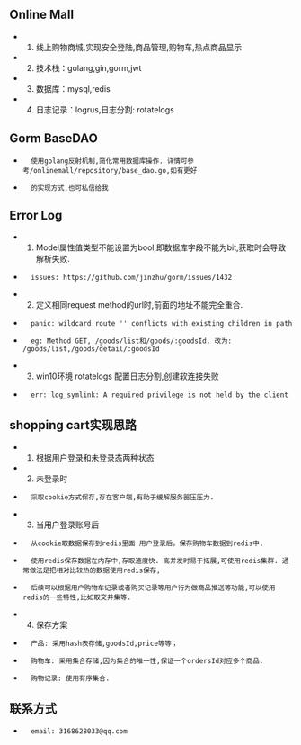 ## Online Mall
* 1. 线上购物商城,实现安全登陆,商品管理,购物车,热点商品显示
* 2. 技术栈：golang,gin,gorm,jwt
* 3. 数据库：mysql,redis
* 4. 日志记录：logrus,日志分割: rotatelogs

## Gorm BaseDAO
*       使用golang反射机制,简化常用数据库操作. 详情可参考/onlinemall/repository/base_dao.go,如有更好
*       的实现方式,也可私信给我

## Error Log
* 1. Model属性值类型不能设置为bool,即数据库字段不能为bit,获取时会导致解析失败. 
*       issues: https://github.com/jinzhu/gorm/issues/1432
* 2. 定义相同request method的url时,前面的地址不能完全重合. 
*       panic: wildcard route '' conflicts with existing children in path
*       eg: Method GET, /goods/list和/goods/:goodsId. 改为: /goods/list,/goods/detail/:goodsId
* 3. win10环境 rotatelogs 配置日志分割,创建软连接失败
*       err: log_symlink: A required privilege is not held by the client

## shopping cart实现思路
* 1. 根据用户登录和未登录态两种状态
* 2. 未登录时
*       采取cookie方式保存,存在客户端,有助于缓解服务器压压力. 
* 3. 当用户登录账号后
*       从cookie取数据保存到redis里面 用户登录后，保存购物车数据到redis中.
*       使用redis保存数据在内存中,存取速度快. 高并发时易于拓展,可使用redis集群. 通常做法是把相对比较热的数据使用redis保存,
*       后续可以根据用户购物车记录或者购买记录等用户行为做商品推送等功能,可以使用redis的一些特性,比如取交并集等.
* 4. 保存方案
*       产品: 采用hash表存储,goodsId,price等等；
*       购物车: 采用集合存储,因为集合的唯一性,保证一个ordersId对应多个商品.
*       购物记录: 使用有序集合.  


## 联系方式
*       email: 3168628033@qq.com